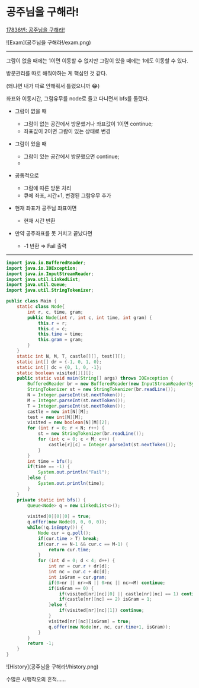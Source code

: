 # 공주님을 구해라!

[17836번: 공주님을 구해라!](https://www.acmicpc.net/problem/17836)

![Exam](공주님을 구해라!/exam.png)

---

그람이 없을 때에는 1이면 이동할 수 없지만 그람이 있을 때에는 1에도 이동할 수 있다.

방문관리를 따로 해줘야하는 게 핵심인 것 같다.

(왜냐면 내가 따로 안해줘서 틀렸으니까 😂)

좌표와 이동시간, 그람유무를 node로 들고 다니면서 bfs를 돌렸다.

- 그람이 없을 때
    - 그람이 없는 공간에서 방문했거나 좌표값이 1이면 continue;
    - 좌표값이 2이면 그람이 있는 상태로 변경
- 그람이 있을 때
    - 그람이 있는 공간에서 방문했으면 continue;
    - 
- 공통적으로
    - 그람에 따른 방문 처리
    - 큐에 좌표, 시간+1, 변경된 그람유무 추가

- 현재 좌표가 공주님 좌표이면
    - 현재 시간 반환
- 만약 공주좌표를 못 거치고 끝났다면
    - -1 반환 ⇒ Fail 출력
    

---

```java
import java.io.BufferedReader;
import java.io.IOException;
import java.io.InputStreamReader;
import java.util.LinkedList;
import java.util.Queue;
import java.util.StringTokenizer;

public class Main {
	static class Node{
		int r, c, time, gram;
		public Node(int r, int c, int time, int gram) {
			this.r = r;
			this.c = c;
			this.time = time;
			this.gram = gram;
		}
	}
	static int N, M, T, castle[][], test[][];
	static int[] dr = {-1, 0, 1, 0};
	static int[] dc = {0, 1, 0, -1};
	static boolean visited[][][];
	public static void main(String[] args) throws IOException {
		BufferedReader br = new BufferedReader(new InputStreamReader(System.in));
		StringTokenizer st = new StringTokenizer(br.readLine());
		N = Integer.parseInt(st.nextToken());
		M = Integer.parseInt(st.nextToken());
		T = Integer.parseInt(st.nextToken());
		castle = new int[N][M];
		test = new int[N][M];
		visited = new boolean[N][M][2];
		for (int r = 0; r < N; r++) {
			st = new StringTokenizer(br.readLine());
			for (int c = 0; c < M; c++) {
				castle[r][c] = Integer.parseInt(st.nextToken());
			}
		}
		int time = bfs();
		if(time == -1) {
			System.out.println("Fail");
		}else {
			System.out.println(time);
		}
	}
	private static int bfs() {
		Queue<Node> q = new LinkedList<>();
		
		visited[0][0][0] = true;
		q.offer(new Node(0, 0, 0, 0));
		while(!q.isEmpty()) {
			Node cur = q.poll();
			if(cur.time > T) break;
			if(cur.r == N-1 && cur.c == M-1) {
				return cur.time;
			}
			for (int d = 0; d < 4; d++) {
				int nr = cur.r + dr[d];
				int nc = cur.c + dc[d];
				int isGram = cur.gram;
				if(0>nr || nr>=N || 0>nc || nc>=M) continue;
				if(isGram == 0) {
					if(visited[nr][nc][0] || castle[nr][nc] == 1) continue;
					if(castle[nr][nc] == 2) isGram = 1;
				}else {
					if(visited[nr][nc][1]) continue;
				}
				visited[nr][nc][isGram] = true;
				q.offer(new Node(nr, nc, cur.time+1, isGram));
			}
		}
		return -1;
	}
}
```

![History](공주님을 구해라!/history.png)

수많은 시행착오의 흔적……